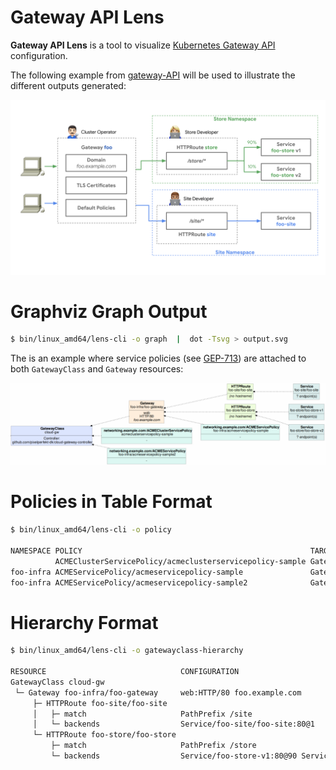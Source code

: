 # Gateway API Lens

**Gateway API Lens** is a tool to visualize [Kubernetes Gateway
API](https://gateway-api.sigs.k8s.i) configuration.

The following example from
[gateway-API](https://gateway-api.sigs.k8s.io) will be used to
illustrate the different outputs generated:

![Gateway-API example](doc/images/gateway-roles.png)

# Graphviz Graph Output

```bash
$ bin/linux_amd64/lens-cli -o graph  |  dot -Tsvg > output.svg
```

The is an example where service policies (see
[GEP-713](https://gateway-api.sigs.k8s.io/geps/gep-713)) are attached
to both `GatewayClass` and `Gateway` resources:

![Example Graphviz output](doc/images/graphviz-output.png)

# Policies in Table Format

```bash
$ bin/linux_amd64/lens-cli -o policy

NAMESPACE POLICY                                                   TARGET                        DEFAULT OVERRIDE
          ACMEClusterServicePolicy/acmeclusterservicepolicy-sample GatewayClass/cloud-gw         No      Yes
foo-infra ACMEServicePolicy/acmeservicepolicy-sample               Gateway/foo-infra/foo-gateway Yes     No
foo-infra ACMEServicePolicy/acmeservicepolicy-sample2              GatewayClass/cloud-gw         Yes     No
```

# Hierarchy Format

```bash
$ bin/linux_amd64/lens-cli -o gatewayclass-hierarchy

RESOURCE                              CONFIGURATION
GatewayClass cloud-gw
 └─ Gateway foo-infra/foo-gateway     web:HTTP/80 foo.example.com
     ├─ HTTPRoute foo-site/foo-site
     │   ├─ match                     PathPrefix /site
     │   └─ backends                  Service/foo-site/foo-site:80@1
     └─ HTTPRoute foo-store/foo-store
         ├─ match                     PathPrefix /store
         └─ backends                  Service/foo-store-v1:80@90 Service/foo-store-v2:80@10
```
